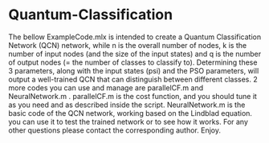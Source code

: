 # Quantum-Classification

The bellow ExampleCode.mlx is intended to create a Quantum Classification Network (QCN) network, while n is the overall number of nodes, k is the number of input nodes (and the size of the input states) and q is the number of output nodes (= the number of classes to classify to). Determining these 3 parameters, along with the input states (psi) and the PSO parameters, will output a well-trained QCN that can distinguish between different classes. 2 more codes you can use and manage are parallelCF.m and NeuralNetwork.m . parallelCF.m is the cost function, and you should tune it as you need and as described inside the script. NeuralNetwork.m is the basic code of the QCN network, working based on the Lindblad equation. you can use it to test the trained network or to see how it works. For any other questions please contact the corresponding author.
Enjoy.

